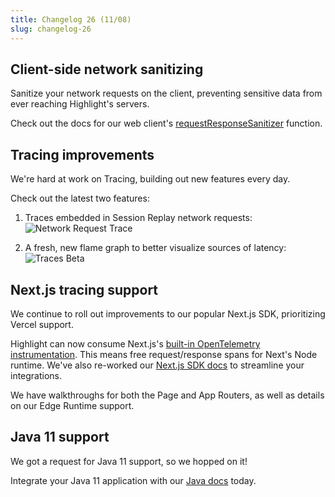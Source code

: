 ```yaml
---
title: Changelog 26 (11/08)
slug: changelog-26
---
```


## Client-side network sanitizing

Sanitize your network requests on the client, preventing sensitive data from ever reaching Highlight's servers.

Check out the docs for our web client's [requestResponseSanitizer](https://www.highlight.io/docs/getting-started/browser/replay-configuration/recording-network-requests-and-responses#custom-sanitizing-of-response-and-requests) function.

<EmbeddedVideo 
  src="https://www.loom.com/embed/47ce07c349f14e9aa3fb802b21221167?sid=f034e880-4e45-4477-82e7-cc763dd0378b"
  title="Session Export"
  allow="accelerometer; autoplay; clipboard-write; encrypted-media; gyroscope; picture-in-picture; web-share"
/>

## Tracing improvements

We're hard at work on Tracing, building out new features every day.

Check out the latest two features:

1. Traces embedded in Session Replay network requests:
![Network Request Trace](/images/changelog/26/network-request-trace.png)

2. A fresh, new flame graph to better visualize sources of latency:
![Traces Beta](/images/changelog/26/traces-beta.png)

## Next.js tracing support

We continue to roll out improvements to our popular Next.js SDK, prioritizing Vercel support.

Highlight can now consume Next.js's [built-in OpenTelemetry instrumentation](https://nextjs.org/docs/app/building-your-application/optimizing/open-telemetry). This means free request/response spans for Next's Node runtime. We've also re-worked our [Next.js SDK docs](https://www.highlight.io/docs/getting-started/fullstack-frameworks/next-js/overview) to streamline your integrations.

We have walkthroughs for both the Page and App Routers, as well as details on our Edge Runtime support.


## Java 11 support

We got a request for Java 11 support, so we hopped on it! 

Integrate your Java 11 application with our [Java docs](https://www.highlight.io/docs/getting-started/server/java-other) today.
